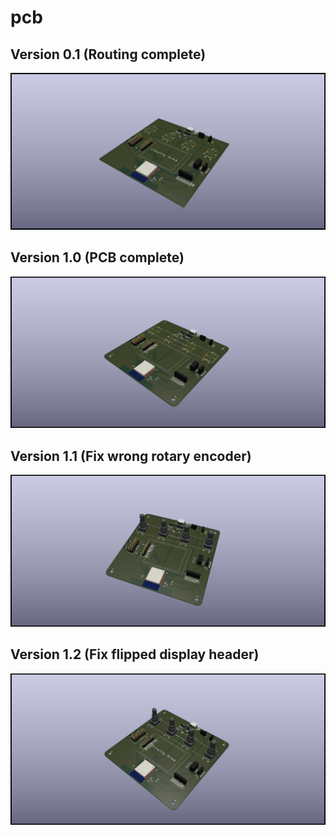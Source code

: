# pcb

## Version 0.1 (Routing complete)
![Image of version 0.1](obs-studio-controller-v0.1.png)

## Version 1.0 (PCB complete)
![Image of version 1.0](obs-studio-controller-v1.0.png)

## Version 1.1 (Fix wrong rotary encoder)
![Image of version 1.1](obs-studio-controller-v1.1.png)

## Version 1.2 (Fix flipped display header)
![Image of version 1.2](obs-studio-controller-v1.2.png)
